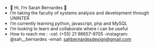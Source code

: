 - 👋 Hi, I’m Sarah Bernardes 👋 
- I’m taking the faculty of systems analysis and development through UNINTER
- I’m currently learning python, javascript, php and MySQL
- I’m looking to learn and collaborate where i can be useful
- How to reach me : 
    -cel: (+55) 21 98657-9705 
    -instagram: @sah__bernardes 
    -email: sahbernardesdesign@gmail.com
                        
                       
<!---
SahBernardes/SahBernardes is a ✨ special ✨ repository because its `README.md` (this file) appears on your GitHub profile.
You can click the Preview link to take a look at your changes.
--->
